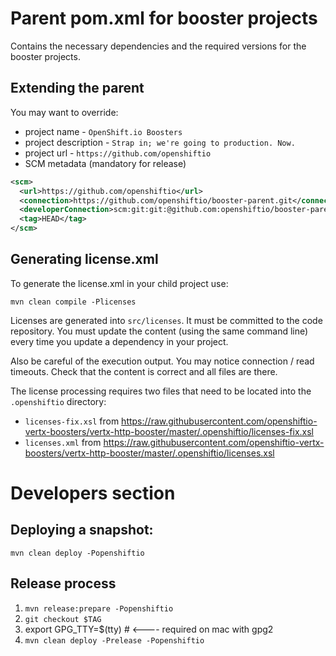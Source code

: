 # Parent pom.xml for booster projects

Contains the necessary dependencies and the required versions for the booster projects.


## Extending the parent

You may want to override:

* project name -  `OpenShift.io Boosters`
* project description - `Strap in; we're going to production. Now.`
* project url - `https://github.com/openshiftio`
* SCM metadata (mandatory for release)

```xml
<scm>
  <url>https://github.com/openshiftio</url>
  <connection>https://github.com/openshiftio/booster-parent.git</connection>
  <developerConnection>scm:git:git:@github.com:openshiftio/booster-parent.git</developerConnection>
  <tag>HEAD</tag>
</scm>
```

## Generating license.xml

To generate the license.xml in your child project use:

```
mvn clean compile -Plicenses
```

Licenses are generated into `src/licenses`. It must be committed to the code repository. You must update the content (using the same command line) every time you update a dependency in your project.

Also be careful of the execution output. You may notice connection / read timeouts. Check that the content is correct and all files are there.

The license processing requires two files that need to be located into the `.openshiftio` directory:

* `licenses-fix.xsl` from https://raw.githubusercontent.com/openshiftio-vertx-boosters/vertx-http-booster/master/.openshiftio/licenses-fix.xsl
* `licenses.xml` from https://raw.githubusercontent.com/openshiftio-vertx-boosters/vertx-http-booster/master/.openshiftio/licenses.xsl

# Developers section

## Deploying a snapshot:

`mvn clean deploy -Popenshiftio`
  
## Release process
  
1. `mvn release:prepare -Popenshiftio`
2. `git checkout $TAG`
3. export GPG_TTY=$(tty)  # <---- required on mac with gpg2
4. `mvn clean deploy -Prelease -Popenshiftio`